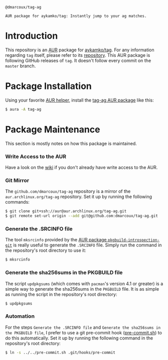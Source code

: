 ```
@dmarcoux/tag-ag

AUR package for aykamko/tag: Instantly jump to your ag matches.
```

# Introduction

This repository is an
[AUR](https://wiki.archlinux.org/index.php/Arch_User_Repository) package for
[aykamko/tag](https://github.com/aykamko/tag).  For any information regarding
`tag` itself, please refer to its [repository](https://github.com/aykamko/tag).
This AUR package is following GitHub releases of `tag`.  It doesn't follow every
commit on the `master` branch.

# Package Installation

Using your favorite [AUR
helper](https://wiki.archlinux.org/index.php/AUR_helpers), install the [tag-ag
AUR package](https://aur.archlinux.org/packages/tag-ag/) like this:

```bash
$ aura -A tag-ag
```

# Package Maintenance

This section is mostly notes on how this package is maintained.

### Write Access to the AUR

Have a look on the
[wiki](https://wiki.archlinux.org/index.php/Arch_User_Repository#Authentication)
if you don't already have write access to the AUR.

### Git Mirror

The `github.com/dmarcoux/tag-ag` repository is a mirror of the
`aur.archlinux.org/tag-ag` repository. Set it up by running the following
commands:

```bash
$ git clone git+ssh://aur@aur.archlinux.org/tag-ag.git
$ git remote set-url origin --add git@github.com:dmarcoux/tag-ag.git
```

### Generate the .SRCINFO file

The tool `mksrcinfo` provided by the [AUR package
`pkgbuild-introspection-git`](https://aur.archlinux.org/packages/pkgbuild-introspection-git)
is really useful to generate the `.SRCINFO` file. Simply run the command in the
repository's root directory to use it:

```bash
$ mksrcinfo
```

### Generate the sha256sums in the PKGBUILD file

The script `updpkgsums` (which comes with `pacman`'s version 4.1 or greater) is
a simple way to generate the sha256sums in the `PKGBUILD` file. It is as simple
as running the script in the repository's root directory:

```bash
$ updpkgsums
```

### Automation

For the steps `Generate the .SRCINFO file` and `Generate the sha256sums in the
PKGBUILD file`, I prefer to use a git pre-commit hook
([pre-commit.sh](pre-commit.sh)) to do this automatically. Set it up by running
the following command in the repository's root directory:

```bash
$ ln -s ../../pre-commit.sh .git/hooks/pre-commit
```

